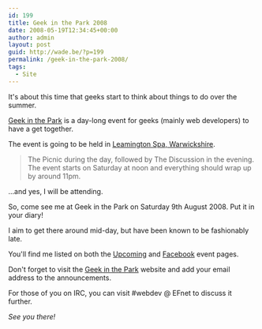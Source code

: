 ```yaml
---
id: 199
title: Geek in the Park 2008
date: 2008-05-19T12:34:45+00:00
author: admin
layout: post
guid: http://wade.be/?p=199
permalink: /geek-in-the-park-2008/
tags:
  - Site
---
```

<p class="lead">
  It's about this time that geeks start to think about things to do over the summer.
</p>

[Geek in the Park](http://www.geekinthepark.co.uk/) is a day-long event for geeks (mainly web developers) to have a get together.

The event is going to be held in
 [Leamington Spa, Warwickshire](http://maps.google.co.uk/maps?f=q&hl=en&q=Jephson+Pl,+Willes+Rd,+Leamington+Spa+CV31,+United+Kingdom&sll=52.793338,-2.147051&sspn=0.008758,0.020084&ie=UTF8&cd=3&geocode=0,52.286316,-1.523581&ll=52.288316,-1.527379&spn=0.002215,0.005021&t=h&z=18).

> The Picnic during the day, followed by The Discussion in the evening. The event starts on Saturday at noon and everything should wrap up by around 11pm.

&#8230;and yes, I will be attending.

So, come see me at Geek in the Park on Saturday 9th August 2008. Put it in your diary!

I aim to get there around mid-day, but have been known to be fashionably late.

<span class="url">You'll find me listed on both the </span><a class="url" rel="external" href="http://upcoming.yahoo.com/event/665107/">Upcoming</a> and <a class="url" rel="external" href="http://www.facebook.com/event.php?eid=18849565907">Facebook</a> <span class="url">event pages.</span>

Don't forget to visit the [Geek in the Park](http://2008.geekinthepark.co.uk/) website and add your email address to the announcements.

For those of you on IRC, you can visit #webdev @ EFnet to discuss it further.

_See you there!_